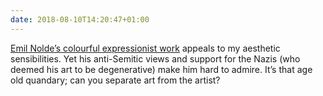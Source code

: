 ```yaml
---
date: 2018-08-10T14:20:47+01:00
---
```


[Emil Nolde’s colourful expressionist work](https://www.nationalgalleries.org/exhibition/emil-nolde-colour-life) appeals to my aesthetic sensibilities. Yet his anti-Semitic views and support for the Nazis (who deemed his art to be degenerative) make him hard to admire. It’s that age old quandary; can you separate art from the artist?
